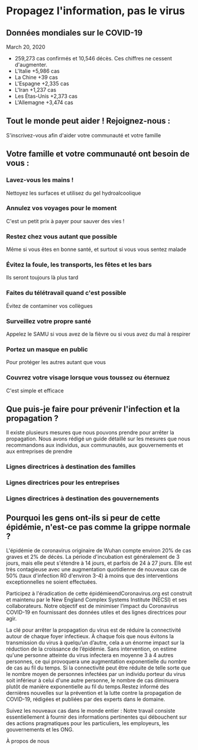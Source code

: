 Propagez l'information, pas le virus
====================================

## Données mondiales sur le COVID-19

March 20, 2020

- 259,273 cas confirmés et 10,546 décès. Ces chiffres ne cessent d'augmenter.
- L'Italie +5,986 cas
- La Chine +39 cas
- L'Espagne +2,335 cas
- L'Iran +1,237 cas
- Les Étas-Unis +2,373 cas
- L'Allemagne +3,474 cas

## Tout le monde peut aider ! Rejoignez-nous :

S'inscrivez-vous afin d'aider votre communauté et votre famille

## Votre famille et votre communauté ont besoin de vous : 

### Lavez-vous les mains !
Nettoyez les surfaces et utilisez du gel hydroalcoolique

### Annulez vos voyages pour le moment
C'est un petit prix à payer pour sauver des vies !

### Restez chez vous autant que possible
Même si vous êtes en bonne santé, et surtout si vous vous sentez malade

### Évitez la foule, les transports, les fêtes et les bars
Ils seront toujours là plus tard

### Faites du télétravail quand c'est possible
Évitez de contaminer vos collègues

### Surveillez votre propre santé
Appelez le SAMU si vous avez de la fièvre ou si vous avez du mal à respirer

### Portez un masque en public
Pour protéger les autres autant que vous

### Couvrez votre visage lorsque vous toussez ou éternuez
C'est simple et efficace

## Que puis-je faire pour prévenir l'infection et la propagation ?
Il existe plusieurs mesures que nous pouvons prendre pour arrêter la propagation. Nous avons rédigé un guide détaillé sur les mesures que nous recommandons aux individus, aux communautés, aux gouvernements et aux entreprises de prendre

### Lignes directrices à destination des familles

### Lignes directrices pour les entreprises 

### Lignes directrices à destination des gouvernements

## Pourquoi les gens ont-ils si peur de cette épidémie, n'est-ce pas comme la grippe normale ?
L'épidémie de coronavirus originaire de Wuhan compte environ 20% de cas graves et 2% de décès. La période d'incubation est généralement de 3 jours, mais elle peut s'étendre à 14 jours, et parfois de 24 à 27 jours. Elle est très contagieuse avec une augmentation quotidienne de nouveaux cas de 50% (taux d'infection R0 d'environ 3-4) à moins que des interventions exceptionnelles ne soient effectuées.

Participez à l'éradication de cette épidémieendCoronavirus.org est construit et maintenu par le New England Complex Systems Institute (NECSI) et ses collaborateurs. Notre objectif est de minimiser l’impact du Coronavirus COVID-19 en fournissant des données utiles et des lignes directrices pour agir.

La clé pour arrêter la propagation du virus est de réduire la connectivité autour de chaque foyer infectieux. À chaque fois que nous évitons la transmission du virus à quelqu’un d’autre, cela a un énorme impact sur la réduction de la croissance de l’épidémie. Sans intervention, on estime qu'une personne atteinte du virus infectera en moyenne 3 à 4 autres personnes, ce qui provoquera une augmentation exponentielle du nombre de cas au fil du temps. Si la connectivité peut être réduite de telle sorte que le nombre moyen de personnes infectées par un individu porteur du virus soit inférieur à celui d'une autre personne, le nombre de cas diminuera plutôt de manière exponentielle au fil du temps.Restez informé des dernières nouvelles sur la prévention et la lutte contre la propagation de COVID-19, rédigées et publiées par des experts dans le domaine.

Suivez les nouveaux cas dans le monde entier : Notre travail consiste essentiellement à fournir des informations pertinentes qui débouchent sur des actions pragmatiques pour les particuliers, les employeurs, les gouvernements et les ONG.

À propos de nous
